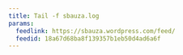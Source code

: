 ```yaml
---
title: Tail -f sbauza.log
params:
  feedlink: https://sbauza.wordpress.com/feed/
  feedid: 18a67d68ba8f139357b1eb50d4ad6a6f
---
```

